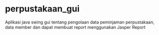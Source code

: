 # perpustakaan_gui
Aplikasi java swing gui tentang pengolaan data peminjaman perpustakaan, data member dan dapat membuat report menggunakan Jasper Report

